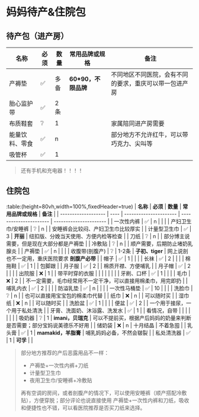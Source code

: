 # 妈妈待产&住院包  



## 待产包（进产房）

| **名称**       | **必须** | **数量** | **常用品牌或规格**  | **备注**                                               |
| -------------- | -------- | -------- | ------------------- | ------------------------------------------------------ |
| 产褥垫         | ✅        | 多备     | **60*90，不限品牌** | 不同地区不同医院，会有不同的要求，重庆可以带一包进产房 |
| 胎心监护带     | ✅        | 2条      |                     |                                                        |
| 布质鞋套       | ❔        | 1        |                     | 家属陪同进产房需要                                     |
| 能量饮料、零食 | ✅        | n        |                     | 部分地方不允许红牛，可以带巧克力、尖叫等               |
| 吸管杯         | ✅        | 1        |                     |                                                        |

> 还有手机和充电器！！！！



## 住院包

:table:(height=80vh,width=100%,fixedHeader=true)
| **名称**        | **必须** | **数量** | **常用品牌或规格** | **备注**               |
| ------------------- | ---- | ---------------------- | ---------------------- | ---------------------- |
| 一次性内裤        | ✅    | n  |   |                                                 |
| 产妇卫生巾/安睡裤 | ❔   | n |  | 安睡裤会比较闷、产妇卫生巾比较厚实 |
| 计量型卫生巾      | ✅  | 3 | **开丽** | 纽扣版、分娩当天使用、方便内检等检查 |
| 刀纸 | ❔ | n | | 部分博主说需要，但是现在大部分都是产褥垫 |
| 冷敷贴 | ❔ | n |  | 顺产需要，后期防止堵奶乳腺炎 |
| 产褥垫          | ✅    | n        |   |  |
| 收腹带(剖腹产) | ❔        | 1-2条    | **子初、tiger**     | 网上说剖也不一定用，重庆医院要求 **剖腹产必带**        |
| 帽子             | ✅    | 1 |  |                        |
| 长袜              | ✅    | 2 |  |                        |
| 棉拖鞋            | ✅    | 1 |  | 包脚跟                 |
| 月子服 | ✅ | 2 |  | 棉质开襟、方便哺乳 |
| 月子帽 | ✅ | 2 |  |  |
| 出院服           | ❌    | 1 |  | 带平时穿的衣服         |
|  |  |  |  |  |
| 牙刷、口杯        | ✅    | 1 |  |                        |
| 毛巾              | ❌   | 2 |  | 不一定需要，毛巾经常用不一定干净，可以直接用棉柔巾，用完即扔 |
| 哺乳内衣          | ✅    | 2 |  |                        |
| 防溢乳垫          | ✅    | n |     |                        |
| 一次性马桶垫      | ✅    | 10 |  |                        |
| 洗脸巾 | ❔ | n |  | 也可以直接用宝宝包的棉柔巾代替 |
| 纸巾              | ❌    | n |     | 可以随时买             |
| 湿巾纸            | ❌   | n |     | 可以随时买 |
| 洗脸盆           | ✅    | 1 |  |                        |
| 便盆 | ✅ | 2 |  | 一个用于接尿，一个用于私处清洗 |
| 牙膏、洗面奶、沐浴露、洗发水 | ✅ | 1 |  | 看情况，自带 |
|  |  |  |  | |
| 吸奶器            | ❔   | 1 | **imani，贝瑞克** | 可以不提前买，根据产后妈妈的奶量来判断是否需要；部分宝妈说美德乐不好用 |
| 储奶袋            | ❌    | n | 十月结晶 | 不着急囤 |
| 乳头膏            | ✅   | 1 | **mamakid，羊脂膏** | 哺乳妈妈必备，不然会皲裂 |
| 私处清洗器       | ✅    | 1 | **可孚** |                                                              |

> 部分地方推荐的产后恶露用品不一样：
>
> - 产褥垫+一次性内裤+刀纸
> - 计量型卫生巾
> - 夜用卫生巾/安睡裤+冷敷贴
>
> 再有空调的房间，或者剖腹产的情况下，可以使用安睡裤（顺产搭配冷敷贴），方便穿脱；部分评论也说直接使用 产褥垫+一次性内裤和刀纸，吸收和便捷性也不错，可以看医院推荐是否买刀纸来选择。
